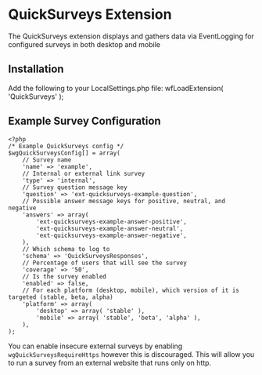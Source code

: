QuickSurveys Extension
========================

The QuickSurveys extension displays and gathers data via EventLogging for configured surveys in both desktop and mobile

Installation
------------

Add the following to your LocalSettings.php file: wfLoadExtension( 'QuickSurveys' );

Example Survey Configuration
------------
```
<?php
/* Example QuickSurveys config */
$wgQuickSurveysConfig[] = array(
	// Survey name
	'name' => 'example',
	// Internal or external link survey
	'type' => 'internal',
	// Survey question message key
	'question' => 'ext-quicksurveys-example-question',
	// Possible answer message keys for positive, neutral, and negative
	'answers' => array(
		'ext-quicksurveys-example-answer-positive',
		'ext-quicksurveys-example-answer-neutral',
		'ext-quicksurveys-example-answer-negative',
	),
	// Which schema to log to
	'schema' => 'QuickSurveysResponses',
	// Percentage of users that will see the survey
	'coverage' => '50',
	// Is the survey enabled
	'enabled' => false,
	// For each platform (desktop, mobile), which version of it is targeted (stable, beta, alpha)
	'platform' => array(
		'desktop' => array( 'stable' ),
		'mobile' => array( 'stable', 'beta', 'alpha' ),
	),
);
```
You can enable insecure external surveys by enabling `wgQuickSurveysRequireHttps` however this is discouraged.
This will allow you to run a survey from an external website that runs only on http.
